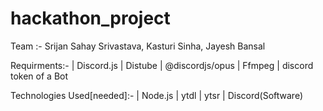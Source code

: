 # hackathon_project
Team :- Srijan Sahay Srivastava, Kasturi Sinha, Jayesh Bansal


Requirments:-
  | Discord.js
  | Distube
  | @discordjs/opus
  | Ffmpeg
  | discord token of a Bot


Technologies Used[needed]:-
  | Node.js
  | ytdl
  | ytsr
  | Discord(Software)
